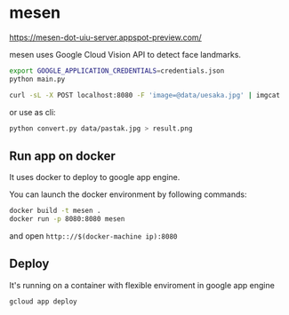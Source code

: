 # mesen
https://mesen-dot-uiu-server.appspot-preview.com/

mesen uses Google Cloud Vision API to detect face landmarks.

```sh
export GOOGLE_APPLICATION_CREDENTIALS=credentials.json
python main.py
```

```sh
curl -sL -X POST localhost:8080 -F 'image=@data/uesaka.jpg' | imgcat
```

or use as cli:

```sh
python convert.py data/pastak.jpg > result.png
```

## Run app on docker
It uses docker to deploy to google app engine.

You can launch the docker environment by following commands:
```sh
docker build -t mesen .
docker run -p 8080:8080 mesen
```

and open `http:://$(docker-machine ip):8080`

## Deploy
It's running on a container with flexible enviroment in google app engine 

```sh
gcloud app deploy
```

